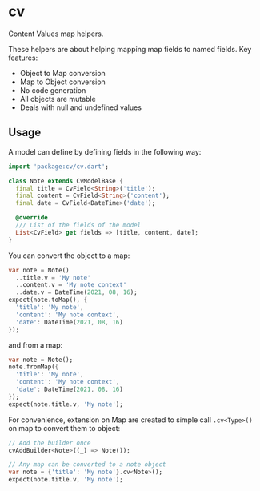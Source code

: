 # cv

Content Values map helpers.

These helpers are about helping mapping map fields to named fields. Key features:
- Object to Map conversion
- Map to Object conversion
- No code generation
- All objects are mutable
- Deals with null and undefined values

## Usage

A model can define by defining fields in the following way:

```dart
import 'package:cv/cv.dart';

class Note extends CvModelBase {
  final title = CvField<String>('title');
  final content = CvField<String>('content');
  final date = CvField<DateTime>('date');

  @override
  /// List of the fields of the model
  List<CvField> get fields => [title, content, date];
}
```

You can convert the object to a map:

```dart
var note = Note()
  ..title.v = 'My note'
  ..content.v = 'My note context'
  ..date.v = DateTime(2021, 08, 16);
expect(note.toMap(), {
  'title': 'My note',
  'content': 'My note context',
  'date': DateTime(2021, 08, 16)
});
```

and from a map:

```dart
var note = Note();
note.fromMap({
  'title': 'My note',
  'content': 'My note context',
  'date': DateTime(2021, 08, 16)
});
expect(note.title.v, 'My note');
```

For convenience, extension on Map are created to simple call `.cv<Type>()` on map to convert them to object:
```dart
// Add the builder once
cvAddBuilder<Note>((_) => Note());

// Any map can be converted to a note object
var note = {'title': 'My note'}.cv<Note>();
expect(note.title.v, 'My note');
```
